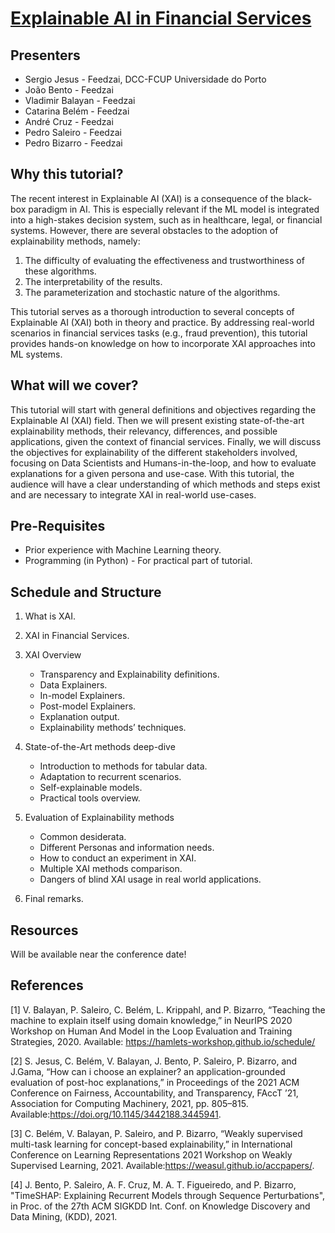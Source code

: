 # [Explainable AI in Financial Services](https://feedzai.github.io/xai_finance_tutorial/)

## Presenters

* Sergio Jesus - Feedzai, DCC-FCUP Universidade do Porto
* João Bento - Feedzai
* Vladimir Balayan - Feedzai
* Catarina Belém - Feedzai
* André Cruz - Feedzai
* Pedro Saleiro - Feedzai
* Pedro Bizarro - Feedzai


## Why this tutorial?

The recent interest in Explainable AI (XAI) is a consequence of the black-box paradigm in AI. This is especially relevant if the ML
model is integrated into a high-stakes decision system, such as in healthcare, legal, or financial systems. However, there are several
obstacles to the adoption of explainability methods, namely:

1. The difficulty of evaluating the effectiveness and trustworthiness of these algorithms.
2. The interpretability of the results.
3. The parameterization and stochastic nature of the algorithms.

This tutorial serves as a thorough introduction to several concepts of Explainable AI (XAI) both in theory and practice. By addressing real-world
scenarios in financial services tasks (e.g., fraud prevention), this tutorial provides hands-on knowledge on how to incorporate XAI approaches into ML
systems.

## What will we cover?

This tutorial will start with general definitions and objectives regarding the Explainable AI (XAI) field. Then we will present existing state-of-the-art explainability methods, their relevancy, differences, and possible applications, given the context of financial services. Finally, we will discuss the objectives for explainability of the different stakeholders involved, focusing on Data Scientists and Humans-in-the-loop, and how to evaluate explanations for a given persona and use-case. With this tutorial, the audience will have a clear understanding of which methods and steps exist and are necessary to integrate XAI in real-world use-cases.

## Pre-Requisites
- Prior experience with Machine Learning theory.
- Programming (in Python) - For practical part of tutorial.

## Schedule and Structure

1. What is XAI.

2. XAI in Financial Services.

3. XAI Overview
    * Transparency and Explainability definitions.
    * Data Explainers.
    * In-model Explainers.
    * Post-model Explainers.
    * Explanation output.
    * Explainability methods’ techniques.

4. State-of-the-Art methods deep-dive
    * Introduction to methods for tabular data.
    * Adaptation to recurrent scenarios.
    * Self-explainable models.
    * Practical tools overview.
    
5. Evaluation of Explainability methods
    * Common desiderata.
    * Different Personas and information needs.
    * How to conduct an experiment in XAI.
    * Multiple XAI methods comparison.
    * Dangers of blind XAI usage in real world applications.

6. Final remarks.

## Resources

Will be available near the conference date!



## References

[1] V. Balayan, P. Saleiro, C. Belém, L. Krippahl, and P. Bizarro, “Teaching the machine to explain itself using domain knowledge,” in NeurIPS 2020 Workshop on Human And Model in the Loop Evaluation and Training Strategies, 2020. Available: https://hamlets-workshop.github.io/schedule/

[2] S. Jesus, C. Belém, V. Balayan, J. Bento, P. Saleiro, P. Bizarro, and J.Gama, “How can i choose an explainer? an application-grounded evaluation of post-hoc explanations,” in Proceedings of the 2021 ACM Conference on Fairness, Accountability, and Transparency, FAccT ’21, Association  for  Computing  Machinery, 2021, pp. 805–815. Available:https://doi.org/10.1145/3442188.3445941.

[3] C. Belém, V. Balayan, P. Saleiro, and P. Bizarro, “Weakly supervised multi-task learning for concept-based explainability,” in International Conference on Learning Representations 2021 Workshop on Weakly Supervised Learning, 2021. Available:https://weasul.github.io/accpapers/.

[4]    J. Bento, P. Saleiro, A. F. Cruz, M. A. T. Figueiredo, and P. Bizarro, "TimeSHAP: Explaining Recurrent Models through Sequence Perturbations", in  Proc. of the 27th ACM SIGKDD Int. Conf. on Knowledge Discovery and Data Mining, (KDD), 2021. 
